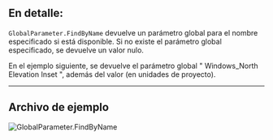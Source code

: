## En detalle:
`GlobalParameter.FindByName` devuelve un parámetro global para el nombre especificado si está disponible. Si no existe el parámetro global especificado, se devuelve un valor nulo.

En el ejemplo siguiente, se devuelve el parámetro global " Windows_North Elevation Inset ", además del valor (en unidades de proyecto).
___
## Archivo de ejemplo

![GlobalParameter.FindByName](./Revit.Elements.GlobalParameter.FindByName_img.jpg)
